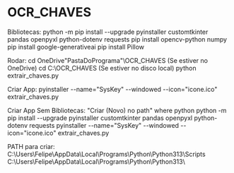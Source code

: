 # OCR_CHAVES
Bibliotecas:
python -m pip install --upgrade pyinstaller customtkinter pandas openpyxl python-dotenv requests
pip install opencv-python numpy
pip install google-generativeai
pip install Pillow

Rodar:
cd OneDrive\"PastaDoPrograma"\OCR_CHAVES (Se estiver no OneDrive)
cd C:\OCR_CHAVES (Se estiver no disco local)
python extrair_chaves.py

Criar App:
pyinstaller --name="SysKey" --windowed --icon="icone.ico" extrair_chaves.py

Criar App Sem Bibliotecas:
"Criar (Novo) no path"
where python
python -m pip install --upgrade pyinstaller customtkinter pandas openpyxl python-dotenv requests
pyinstaller --name="SysKey" --windowed --icon="icone.ico" extrair_chaves.py

PATH para criar:
C:\Users\Felipe\AppData\Local\Programs\Python\Python313\Scripts
C:\Users\Felipe\AppData\Local\Programs\Python\Python313\
